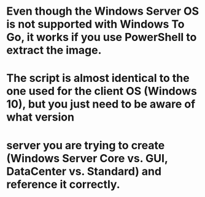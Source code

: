 # Even though the Windows Server OS is not supported with Windows To Go, it works if you use PowerShell to extract the image.
# The script is almost identical to the one used for the client OS (Windows 10), but you just need to be aware of what version
# server you are trying to create (Windows Server Core vs. GUI, DataCenter vs. Standard) and reference it correctly.

